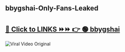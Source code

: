 
 ## bbygshai-Only-Fans-Leaked

# <h2><a href="https://clipsfans.com/bbygshai&ref=git">🔗 Click to LINKS ⏩⏩ 👉 🟢 bbygshai </a></h2>

<a href="https://clipsfans.com/bbygshai&ref=git" rel="nofollow" data-target="animated-image.originalLink"><img src="https://i.ibb.co.com/xMMVF88/686577567.gif" alt="Viral Video Original" style="max-width: 100%; display: inline-block;" data-target="animated-image.originalImage"></a>
